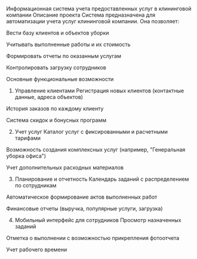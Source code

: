 Информационная система учета предоставленных услуг в клининговой компании
Описание проекта
Система предназначена для автоматизации учета услуг клининговой компании. Она позволяет:

Вести базу клиентов и объектов уборки

Учитывать выполненные работы и их стоимость

Формировать отчеты по оказанным услугам

Контролировать загрузку сотрудников

Основные функциональные возможности
1. Управление клиентами
Регистрация новых клиентов (контактные данные, адреса объектов)

История заказов по каждому клиенту

Система скидок и бонусных программ

2. Учет услуг
Каталог услуг с фиксированными и расчетными тарифами

Возможность создания комплексных услуг (например, "Генеральная уборка офиса")

Учет дополнительных расходных материалов

3. Планирование и отчетность
Календарь заданий с распределением по сотрудникам

Автоматическое формирование актов выполненных работ

Финансовые отчеты (выручка, популярные услуги, загрузка)

4. Мобильный интерфейс для сотрудников
Просмотр назначенных заданий

Отметка о выполнении с возможностью прикрепления фотоотчета

Учет рабочего времени
